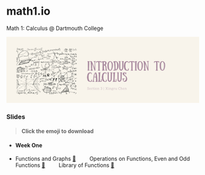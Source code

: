 # math1.io
Math 1: Calculus @ Dartmouth College

<p align = "center" >
<img src="./images/cover_chen.png" alt="" width="600">
</p>

### Slides 
> #### Click the emoji to download

* #### Week One

* Functions and Graphs [:pancakes:](https://github.com/fudab/math1.io/tree/master/slides/M1_Lec1.pdf) &nbsp; &nbsp; &nbsp; &nbsp; Operations on Functions, Even and Odd Functions [:pancakes:](https://github.com/fudab/math1.io/tree/master/slides/M1_Lec2.pdf) &nbsp; &nbsp; &nbsp; &nbsp; Library of Functions [:pancakes:](https://github.com/fudab/math1.io/tree/master/slides/M1_Lec3.pdf)

